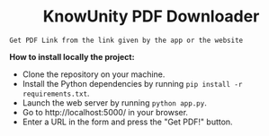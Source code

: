<h1 align="center">KnowUnity PDF Downloader</h1>

`Get PDF Link from the link given by the app or the website`

**How to install locally the project:**

- Clone the repository on your machine.
- Install the Python dependencies by running ```pip install -r requirements.txt```.
- Launch the web server by running ```python app.py```.
- Go to http://localhost:5000/ in your browser.
- Enter a URL in the form and press the "Get PDF!" button.
